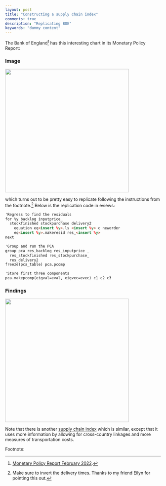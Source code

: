 ```yaml
---
layout: post
title: "Constructing a supply chain index"
comments: true
description: "Replicating BOE"
keywords: "dummy content"
---
```



The Bank of England[^1] has this interesting chart in its Monetary Policy Report:

### Image
<img src="https://raw.githubusercontent.com/zulfadz/zulfadz.github.io/master/pictures/BOE.png" width="400" height="400" />

which turns out to be pretty easy to replicate following the instructions from the footnote.[^2] Below is the replication code in eviews:


```html
'Regress to find the residuals
for %y backlog inputprice_
  stockfinished stockpurchase delivery2
	equation eq<insert %y>.ls <insert %y> c neworder
	eq<insert %y>.makeresid res_<insert %y>
next

'Group and run the PCA
group pca res_backlog res_inputprice _
  res_stockfinished res_stockpurchase_
  res_delivery2
freeze(pca_table) pca.pcomp

'Store first three components
pca.makepcomp(eigval=eval, eigvec=evec) c1 c2 c3

```

<div class="divider"></div>


### Findings

<img src="https://raw.githubusercontent.com/zulfadz/zulfadz.github.io/master/pictures/SS.png" width="400" />


Note that there is another [supply chain index](https://libertystreeteconomics.newyorkfed.org/2022/03/global-supply-chain-pressure-index-march-2022-update/) which is similar, except that it uses more information by allowing for cross-country linkages and more measures of transportation costs.

Footnote:

[^1]: [Monetary Policy Report February 2022](https://www.bankofengland.co.uk/-/media/boe/files/monetary-policy-report/2022/february/monetary-policy-report-february-2022.pdf).
[^2]: Make sure to invert the delivery times. Thanks to my friend Eilyn for pointing this out.





